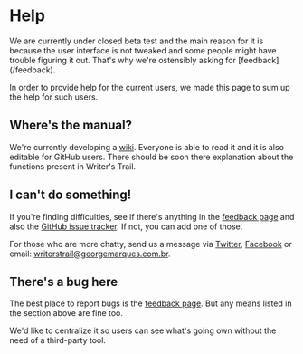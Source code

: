 <div class="jumbotron">
<h1>Help</h1>
<p>We are currently under closed beta test and the main reason for it is because the user interface is not tweaked and some people might have trouble figuring it out. That's why we're ostensibly asking for [feedback](/feedback).</p>
<p>In order to provide help for the current users, we made this page to sum up the help for such users.</p>
</div>

## Where's the manual?

We're currently developing a [wiki](https://github.com/flikore/writerstrail/wiki). Everyone is able to read it and it is also editable for GitHub users. There should be soon there explanation about the functions present in Writer's Trail.

## I can't do something!

If you're finding difficulties, see if there's anything in the [feedback page](/feedback) and also the [GitHub issue tracker](https://github.com/flikore/writerstrail/issues). If not, you can add one of those.

For those who are more chatty, send us a message via [Twitter](https://twitter.com/writerstrail), [Facebook](https://facebook.com/writerstrail) or email: writerstrail@georgemarques.com.br.

## There's a bug here

The best place to report bugs is the [feedback page](/feedback). But any means listed in the section above are fine too.

We'd like to centralize it so users can see what's going own without the need of a third-party tool.